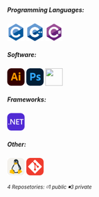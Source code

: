 <div>
  <h5 align="left">Programming Languages:</h5> 
  <img src="https://raw.githubusercontent.com/devicons/devicon/master/icons/c/c-original.svg" width="40" height="40"/>
  <img src="https://raw.githubusercontent.com/devicons/devicon/master/icons/cplusplus/cplusplus-original.svg" width="40" height="40"/>
  <img src="https://raw.githubusercontent.com/devicons/devicon/master/icons/csharp/csharp-original.svg" width="40" height="40"/>
  <h5 align="left">Software:</h5>
  <img src="https://raw.githubusercontent.com/tandpfun/skill-icons/refs/heads/main/icons/Illustrator.svg" width="40" height="40" />
  <img src="https://raw.githubusercontent.com/tandpfun/skill-icons/refs/heads/main/icons/Photoshop.svg" width="40" height="40" />
  <img src="https://upload.wikimedia.org/wikipedia/commons/4/48/Adobe_InDesign_CC_icon.svg" width="40" height="40" />
  <h5 align="left">Frameworks:</h5>
  <img src="https://raw.githubusercontent.com/tandpfun/skill-icons/refs/heads/main/icons/DotNet.svg" width="40" height="40" />
  <h5 align="left">Other:</h5>
  <img src="https://raw.githubusercontent.com/tandpfun/skill-icons/refs/heads/main/icons/Linux-Light.svg" width="40" height="40" />
  <img src="https://raw.githubusercontent.com/tandpfun/skill-icons/refs/heads/main/icons/Git.svg" width="40" height="40" />
</div>

<small> _4 Reposetories: ◽1 public ◾3 private_ </small>

